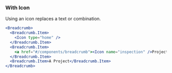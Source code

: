 <demo>

### With Icon

Using an icon replaces a text or combination.

```jsx live
<Breadcrumb>
  <Breadcrumb.Item>
    <Icon type="home" />
  </Breadcrumb.Item>
  <Breadcrumb.Item>
    <a href="#/components/breadcrumb"><Icon name="inspection" />Project List</a>
  </Breadcrumb.Item>
  <Breadcrumb.Item>A Project</Breadcrumb.Item>
</Breadcrumb>
```

</demo>
